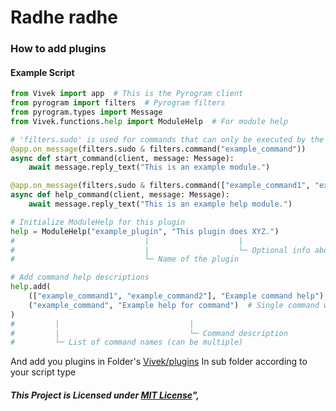 # Radhe radhe

### How to add plugins


#### Example Script

```python
from Vivek import app  # This is the Pyrogram client
from pyrogram import filters  # Pyrogram filters
from pyrogram.types import Message
from Vivek.functions.help import ModuleHelp  # For module help

# 'filters.sudo' is used for commands that can only be executed by the bot owner or self
@app.on_message(filters.sudo & filters.command("example_command"))
async def start_command(client, message: Message):
    await message.reply_text("This is an example module.")

@app.on_message(filters.sudo & filters.command(["example_command1", "example_command2"]))
async def help_command(client, message: Message):
    await message.reply_text("This is an example help module.")

# Initialize ModuleHelp for this plugin
help = ModuleHelp("example_plugin", "This plugin does XYZ.")
#                             |                    |
#                             |                    └─ Optional info about the plugin (string)
#                             └─ Name of the plugin

# Add command help descriptions
help.add(
    (["example_command1", "example_command2"], "Example command help"),  # List of commands with their help description
    ("example_command", "Example help for command")  # Single command with its help description
)
#         |                             |
#         |                             └─ Command description
#         └─ List of command names (can be multiple)

```
And add you plugins in  Folder's [Vivek/plugins](https://github.com/Vivekkumar-in/Vivek/blob/master/Vivek/plugins) In sub folder according to your script type

##### This Project is Licensed under [MIT License](https://github.com/Vivekkumar-IN/Vivek/blob/master/LICENSE)",

